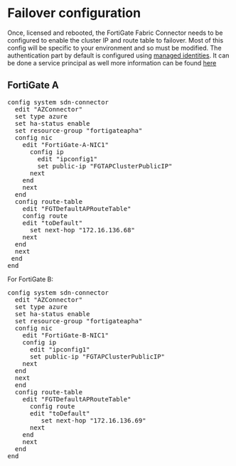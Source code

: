 # Failover configuration

Once, licensed and rebooted, the FortiGate Fabric Connector needs to be configured to enable the cluster IP and route table to failover. Most of this config will be specific to your environment and so must be modified. The authentication part by default is configured using [managed identities](https://docs.fortinet.com/vm/azure/fortigate/7.0/azure-administration-guide/7.0.0/236610/creating-a-fabric-connector-using-a-managed-identity). It can be done a service principal as well more information can be found [here](https://docs.fortinet.com/vm/azure/fortigate/7.0/azure-administration-guide/7.0.0/948968/creating-an-azure-fabric-connector-using-service-principal)

## FortiGate A

<pre>
config system sdn-connector
  edit "AZConnector"
  set type azure
  set ha-status enable
  set resource-group "fortigateapha"
  config nic
    edit "FortiGate-A-NIC1"
      config ip
        edit "ipconfig1"
        set public-ip "FGTAPClusterPublicIP"
      next
    end
    next
  end
  config route-table
    edit "FGTDefaultAPRouteTable"
    config route
    edit "toDefault"
      set next-hop "172.16.136.68"
    next
  end
  next
 end
end
</pre>

For FortiGate B:

<pre>
config system sdn-connector
  edit "AZConnector"
  set type azure
  set ha-status enable
  set resource-group "fortigateapha"
  config nic
    edit "FortiGate-B-NIC1"
    config ip
      edit "ipconfig1"
      set public-ip "FGTAPClusterPublicIP"
    next
  end
  next
  end
  config route-table
    edit "FGTDefaultAPRouteTable"
      config route
      edit "toDefault"
         set next-hop "172.16.136.69"
      next
    end
    next
  end
end
</pre>

